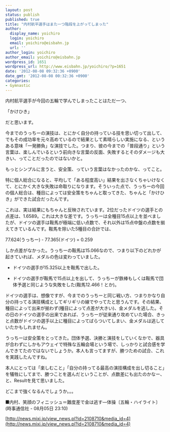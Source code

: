 ```yaml
---
layout: post
status: publish
published: true
title: "内村航平選手はまた一つ階段を上がってしまった"
author:
  display_name: yoichiro
  login: yoichiro
  email: yoichiro@eisbahn.jp
  url: ''
author_login: yoichiro
author_email: yoichiro@eisbahn.jp
wordpress_id: 1651
wordpress_url: http://www.eisbahn.jp/yoichiro/?p=1651
date: '2012-08-08 09:32:36 +0900'
date_gmt: '2012-08-08 00:32:36 +0900'
categories:
- Gymnastic
---
```


内村航平選手が今回の五輪で学んでしまったことはただ一つ、

「かけひき」

だと思います。

今までのうっちーの演技は、とにかく自分の持っている技を思い切って出して、でもその成功率を元々高めているので結果として素晴らしい実施になる、というある意味「一発勝負」な演技でした。つまり、彼の今までの「普段通り」という言葉は、楽しんでいるという前向きな言葉の反面、失敗するとそのダメージも大きい、ってことだったのではないかと。

もっとシンプルに言うと、安全策、っていう言葉はなかったのかな、ってこと。

特に個人総合になると、平均して「ある程度高い」結果を出さなくちゃいけなくて、とにかく大きな失敗は命取りになります。そういった点で、うっちーの今回の個人総合は、種目によっては安全策をちゃんと取ってきた、ちゃんと「かけひき」ができた試合だったんです。

これは、実は結果にもちゃんと反映されています。2位だったドイツの選手との点差は、1.6589。これは大きな差です。うっちーは全種目15点以上を並べましたが、ドイツの選手は鞍馬が極端に低い点数で、それ以外は15点中盤の点数を揃えてきているんです。鞍馬を除いた5種目の合計では、

77.624(うっちー) - 77.365(ドイツ) = 0.259

しか点差がなかった。うっちーの鞍馬は15.066なので、つまり以下のどれかが起きていれば、メダルの色は変わっていました。

* ドイツの選手が15.325以上を鞍馬で出した。

* ドイツの選手が鞍馬で15点以上を出して、うっちーが鉄棒もしくは鞍馬で団体予選と同じような失敗をした(鞍馬12.466！とか)。

ドイツの選手は、想像ですが、今までのうっちーと同じ戦い方、つまりかなり自分の持ってる演技構成としてギリギリの線でやってたと思うんです。その結果、種目によって出来が揃わず(種目によって点差が大きい)、金メダルを逃した。その日のドイツの選手の出来であれば、うっちーが従来通り攻めていた場合、きっと点数がドイツの選手以上に種目によってばらついてしまい、金メダルは逃していたかもしれません。

うっちーは安全策をとってきた。団体予選、決勝と演技をしていくなかで、器具が合わずにしかもアウェイで特殊な五輪会場という場で、しっかりと試合感を学んできてたのではないでしょうか。本人も言ってますが、勝つための試合、これを実践したんですね。

本人にとっては「楽しむこと」「自分の持ってる最高の演技構成を出し切ること」を犠牲にしてまで、勝つことを選んだということが、点数差にも出たのかなー、と、Resultを見て思いました。

どこまで強くなるんでしょうか。。。

■内村、笑顔のフィニッシュ＝難度差で金は逃す―体操〔五輪・ハイライト〕
(時事通信社 - 08月05日 23:10)

[http://news.mixi.jp/view_news.pl?id=2108710&media_id=4](http://news.mixi.jp/view_news.pl?id=2108710&media_id=4)
